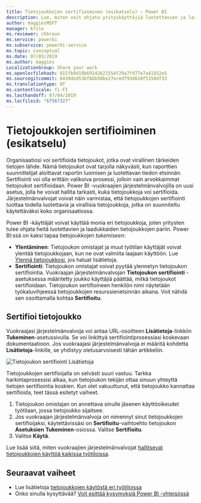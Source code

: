 ```yaml
---
title: Tietojoukkojen sertifioiminen (esikatselu) – Power BI
description: Lue, miten voit ohjata yrityskäyttäjiä luotettavien ja laadukkaiden tietojoukkojen pariin.
author: maggiesMSFT
manager: kfile
ms.reviewer: chbraun
ms.service: powerbi
ms.subservice: powerbi-service
ms.topic: conceptual
ms.date: 07/03/2019
ms.author: maggies
LocalizationGroup: Share your work
ms.openlocfilehash: 915fb9d10b69142621554f29a7fd77e7a41932e5
ms.sourcegitcommit: b439ded53bfbbb58be27ecedf93d618f5158df33
ms.translationtype: HT
ms.contentlocale: fi-FI
ms.lasthandoff: 07/04/2019
ms.locfileid: "67567327"
---
```

# <a name="certify-datasets-preview"></a>Tietojoukkojen sertifioiminen (esikatselu)

Organisaatiosi voi sertifioida tietojoukot, jotka ovat virallinen tärkeiden tietojen lähde. Nämä tietojoukot ovat tarjolla näkyvästi, kun raporttien suunnittelijat aloittavat raportin luomisen ja luotettavan tiedon etsinnän. Sertifiointi voi olla erittäin valikoiva prosessi, jolloin vain arvokkaimmat tietojoukot sertifioidaan. Power BI -vuokraajien järjestelmänvalvojilla on uusi asetus, jolla he voivat hallita tarkasti, kuka tietojoukkoja voi sertifioida. Järjestelmänvalvojat voivat näin varmistaa, että tietojoukkojen sertifiointi tuottaa todella luotettavia ja virallisia tietojoukkoja, jotka on suunniteltu käytettäväksi koko organisaatiossa.

Power BI -käyttäjät voivat käyttää monia eri tietojoukkoja, joten yritysten tulee ohjata heitä luotettavien ja laadukkaiden tietojoukkojen pariin. Power BI:ssä on kaksi tapaa tietojoukkojen *tukemiseen*:

- **Ylentäminen**: Tietojoukon omistajat ja muut työtilan käyttäjät voivat ylentää tietojoukkojaan, kun ne ovat valmiita laajaan käyttöön. Lue [Ylennä tietojoukkosi](service-datasets-promote.md), jos haluat lisätietoja. 
- **Sertifiointi**: Tietojoukon omistajat voivat pyytää ylennetyn tietojoukon sertifiointia. Vuokraajan järjestelmänvalvojan **Tietojoukon sertifiointi** -asetuksessa määritetty joukko käyttäjiä päättää, mitkä tietojoukot sertifioidaan. Tietojoukon sertifioineen henkilön nimi näytetään työkaluvihjeessä tietojoukkojen resurssienetsinnän aikana. Voit nähdä sen osoittamalla kohtaa **Sertifioitu**.

## <a name="certify-a-dataset"></a>Sertifioi tietojoukko

Vuokraajasi järjestelmänvalvoja voi antaa URL-osoitteen **Lisätietoja**-linkkiin **Tukeminen**-asetussivulla.  Se voi linkittyä sertifiointiprosessiasi koskevaan dokumentaatioon. Jos vuokraajasi järjestelmänvalvoja ei määritä kohdetta **Lisätietoja**-linkille, se yhdistyy oletusarvoisesti tähän artikkeliin.

![Tietojoukon sertifiointi Lisätietoja](media/service-datasets-certify-promote/power-bi-dataset-learn-more-certification.png)

Tietojoukkojen sertifioijalla on selvästi suuri vastuu. Tarkka harkintaprosessisi alkaa, kun tietojoukon tekijän ottaa sinuun yhteyttä tietojen sertifiointia koskien. Kun olet vakuuttunut, että tietojoukko kannattaa sertifioida, teet tässä esitetyt vaiheet.

1. Tietojoukon omistajan on annettava sinulle jäsenen käyttöoikeudet työtilaan, jossa tietojoukko sijaitsee.
1. Jos vuokraajan järjestelmänvalvoja on nimennyt sinut tietojoukkojen sertifioijaksi, käytettävissäsi on **Sertifioitu**-vaihtoehto tietojoukon **Asetuksien** **Tukeminen**-osiossa. Valitse **Sertifioitu**.
1. Valitse **Käytä**.

Lue lisää siitä, miten vuokraajien järjestelmänvalvojat [hallitsevat tietojoukkojen käyttöä kaikissa työtiloissa](service-datasets-admin-across-workspaces.md).

## <a name="next-steps"></a>Seuraavat vaiheet

* Lue lisätietoja [tietojoukkojen käytöstä eri työtiloissa](service-datasets-across-workspaces.md)
* Onko sinulla kysyttävää? [Voit esittää kysymyksiä Power BI -yhteisössä](http://community.powerbi.com/)
